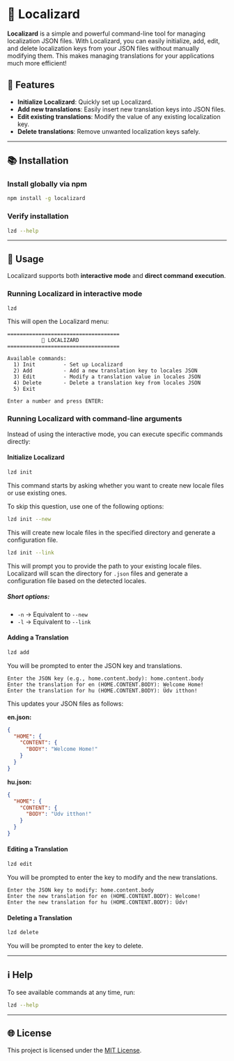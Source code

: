 # 🦎 Localizard

**Localizard** is a simple and powerful command-line tool for managing localization JSON files. With Localizard, you can easily initialize, add, edit, and delete localization keys from your JSON files without manually modifying them. This makes managing translations for your applications much more efficient!

## 🚀 Features

- **Initialize Localizard**: Quickly set up Localizard.
- **Add new translations**: Easily insert new translation keys into JSON files.
- **Edit existing translations**: Modify the value of any existing localization key.
- **Delete translations**: Remove unwanted localization keys safely.

---

## 📚 Installation

### Install globally via npm

```sh
npm install -g localizard
```

### Verify installation

```sh
lzd --help
```

---

## 🎯 Usage

Localizard supports both **interactive mode** and **direct command execution**.

### Running Localizard in interactive mode

```sh
lzd
```

This will open the Localizard menu:

```
====================================
           🦎 LOCALIZARD
====================================

Available commands:
  1) Init         - Set up Localizard
  2) Add          - Add a new translation key to locales JSON
  3) Edit         - Modify a translation value in locales JSON
  4) Delete       - Delete a translation key from locales JSON
  5) Exit

Enter a number and press ENTER:
```

### Running Localizard with command-line arguments

Instead of using the interactive mode, you can execute specific commands directly:

#### Initialize Localizard

```sh
lzd init
```

This command starts by asking whether you want to create new locale files or use existing ones.

To skip this question, use one of the following options:

```sh
lzd init --new
```

This will create new locale files in the specified directory and generate a configuration file.

```sh
lzd init --link
```

This will prompt you to provide the path to your existing locale files. Localizard will scan the directory for `.json` files and generate a configuration file based on the detected locales.

##### Short options:

- `-n` → Equivalent to `--new`
- `-l` → Equivalent to `--link`

#### Adding a Translation

```sh
lzd add
```

You will be prompted to enter the JSON key and translations.

```
Enter the JSON key (e.g., home.content.body): home.content.body
Enter the translation for en (HOME.CONTENT.BODY): Welcome Home!
Enter the translation for hu (HOME.CONTENT.BODY): Üdv itthon!
```

This updates your JSON files as follows:

**en.json:**

```json
{
  "HOME": {
    "CONTENT": {
      "BODY": "Welcome Home!"
    }
  }
}
```

**hu.json:**

```json
{
  "HOME": {
    "CONTENT": {
      "BODY": "Üdv itthon!"
    }
  }
}
```

#### Editing a Translation

```sh
lzd edit
```

You will be prompted to enter the key to modify and the new translations.

```
Enter the JSON key to modify: home.content.body
Enter the new translation for en (HOME.CONTENT.BODY): Welcome!
Enter the new translation for hu (HOME.CONTENT.BODY): Üdv!
```

#### Deleting a Translation

```sh
lzd delete
```

You will be prompted to enter the key to delete.

---

## ℹ️ Help

To see available commands at any time, run:

```sh
lzd --help
```

---

## 🌐 License

This project is licensed under the [MIT License](LICENSE).
